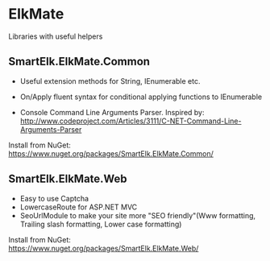 ElkMate
=======

Libraries with useful helpers

SmartElk.ElkMate.Common
-----------------------

- Useful extension methods for String, IEnumerable etc.

- On/Apply fluent syntax for conditional applying functions to IEnumerable

- Console Command Line Arguments Parser. Inspired by: http://www.codeproject.com/Articles/3111/C-NET-Command-Line-Arguments-Parser

Install from NuGet: https://www.nuget.org/packages/SmartElk.ElkMate.Common/

SmartElk.ElkMate.Web
-----------------------
- Easy to use Captcha
- LowercaseRoute for ASP.NET MVC
- SeoUrlModule to make your site more "SEO friendly"(Www formatting, Trailing slash formatting, Lower case formatting)


Install from NuGet: https://www.nuget.org/packages/SmartElk.ElkMate.Web/